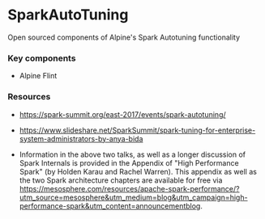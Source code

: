 # SparkAutoTuning
Open sourced components of Alpine's Spark Autotuning functionality

### Key components
* Alpine Flint


### Resources
- https://spark-summit.org/east-2017/events/spark-autotuning/

- https://www.slideshare.net/SparkSummit/spark-tuning-for-enterprise-system-administrators-by-anya-bida

- Information in the above two talks, as well as a longer discussion of Spark Internals is provided in the Appendix of "High Performance Spark" (by Holden Karau and Rachel Warren). This appendix as well as the two Spark architecture chapters are available for free via https://mesosphere.com/resources/apache-spark-performance/?utm_source=mesosphere&utm_medium=blog&utm_campaign=high-performance-spark&utm_content=announcementblog. 
